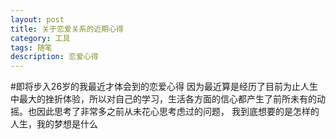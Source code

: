```yaml
---
layout: post
title: 关于恋爱关系的近期心得
category: 工具
tags: 随笔
description: 恋爱心得
---
```


#即将步入26岁的我最近才体会到的恋爱心得
因为最近算是经历了目前为止人生中最大的挫折体验，所以对自己的学习，生活各方面的信心都产生了前所未有的动摇。也因此思考了非常多之前从未花心思考虑过的问题，
我到底想要的是怎样的人生，我的梦想是什么
